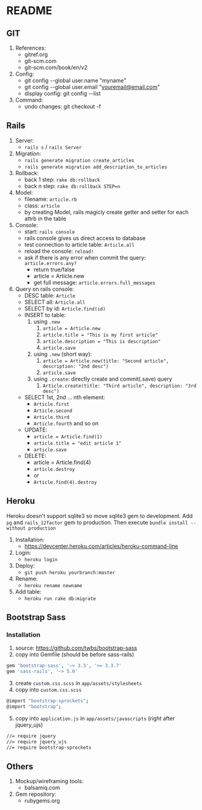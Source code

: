 # README

## GIT
1. References:
    - gitref.org
    - git-scm.com
    - git-scm.com/book/en/v2
2. Config:
    - git config --global user.name "myname"
    - git config --global user.email "youremail@email.com"
    - display config: git config --list
3. Command:
    - undo changes: git checkout -f

## Rails
1. Server:
    - `rails s` / `rails Server`
2. Migration:
    - `rails generate migration create_articles`
    - `rails generate migration add_description_to_articles`
3. Rollback:
    - back 1 step: `rake db:rollback`
    - back n step: `rake db:rollback STEP=n`
3. Model:
    - filename: `article.rb`
    - class: `article`
    - by creating Model, rails magicly create getter and setter for each attrb in the table
4. Console:
    - start: `rails console`
    - rails console gives us direct access to database
    - test connection to article table: `Article.all`
    - reload the console: `reload!`
    - ask if there is any error when commit the query: `article.errors.any?` 
        - return true/false
        - article = Article.new
        - get full message: `article.errors.full_messages`
5. Query on rails console:
    - DESC table: `Article`
    - SELECT all: `Article.all`
    - SELECT by id: `Article.find(id)`
    - INSERT to table:
        1. using `.new`
            1. `article = Article.new`
            2. `article.title = "This is my first article"`
            3. `article.description = "This is description"`
            4. `article.save`
        2. using `.new` (short way):
            1. `article = Article.new(title: "Second article", description: "2nd desc")`
            2. `article.save`
        3. using `.create`: directly create and commit(.save) query
            1. `Article.create(title: "Third article", description: "3rd desc")`
    - SELECT 1st, 2nd ... nth element:
        - `Article.first`
        - `Article.second`
        - `Article.third`
        - `Article.fourth` and so on
    - UPDATE:
        - `article = Article.find(1)`
        - `article.title = "edit article 1"`
        - `article.save`
    - DELETE:
        - article = Article.find(4)
        - `article.destroy`
        - or
        - `Article.find(4).destroy`

## Heroku
Heroku doesn't support sqlite3 so move sqlite3 gem to development. Add `pg` and `rails_12factor` gem to production.
Then execute `bundle install --without production`
1. Installation:
    - https://devcenter.heroku.com/articles/heroku-command-line
2. Login:
    - `heroku login`
3. Deploy:
    - `git push heroku yourbranch:master`
4. Rename:
    - `heroku rename newname`
5. Add table:
    - `heroku run rake db:migrate`

## Bootstrap Sass
### Installation
1. source: https://github.com/twbs/bootstrap-sass
2. copy into Gemfile (should be before sass-rails)
```sh
gem 'bootstrap-sass', '~> 3.3', '>= 3.3.7'
gem 'sass-rails', '~> 5.0'
```
3. create `custom.css.scss` in `app/assets/stylesheets`
4. copy into `custom.css.scss`
```sh
@import "bootstrap-sprockets";
@import "bootstrap";
```
5. copy into `application.js` in `app/assets/javascripts` (right after jquery_ujs)
```sh
//= require jquery
//= require jquery_ujs
//= require bootstrap-sprockets
```

## Others
1. Mockup/wireframing tools:
    - balsamiq.com
2. Gem repository:
    - rubygems.org